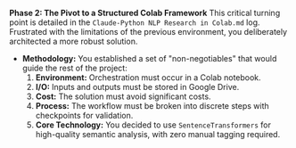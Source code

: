 **Phase 2: The Pivot to a Structured Colab Framework**
This critical turning point is detailed in the `Claude-Python NLP Research in Colab.md` log. Frustrated with the limitations of the previous environment, you deliberately architected a more robust solution.

  * **Methodology:** You established a set of "non-negotiables" that would guide the rest of the project:
    1.  **Environment:** Orchestration must occur in a Colab notebook.
    2.  **I/O:** Inputs and outputs must be stored in Google Drive.
    3.  **Cost:** The solution must avoid significant costs.
    4.  **Process:** The workflow must be broken into discrete steps with checkpoints for validation.
    5.  **Core Technology:** You decided to use `SentenceTransformers` for high-quality semantic analysis, with zero manual tagging required.